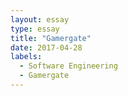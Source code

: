 ```yaml
---
layout: essay
type: essay
title: "Gamergate"
date: 2017-04-28
labels:
  - Software Engineering
  - Gamergate
---
```


